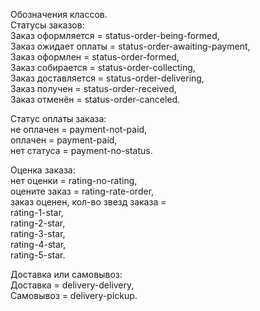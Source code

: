 Обозначения классов.  
Статусы заказов:  
Заказ оформляется = status-order-being-formed,  
Заказ ожидает оплаты = status-order-awaiting-payment,  
Заказ оформлен = status-order-formed,  
Заказ собирается = status-order-collecting,  
Заказ доставляется = status-order-delivering,  
Заказ получен = status-order-received,  
Заказ отменён = status-order-canceled.  

Статус оплаты заказа:  
не оплачен = payment-not-paid,  
оплачен = payment-paid,  
нет статуса = payment-no-status.  

Оценка заказа:  
нет оценки = rating-no-rating,  
оцените заказ = rating-rate-order,  
заказ оценен, кол-во звезд заказа =  
rating-1-star,  
rating-2-star,  
rating-3-star,  
rating-4-star,  
rating-5-star.  

Доставка или самовывоз:  
Доставка = delivery-delivery,  
Самовывоз = delivery-pickup.  

